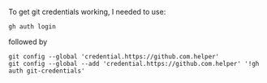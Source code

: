 
To get git credentials working, I needed to use:

    gh auth login

followed by
    
    git config --global 'credential.https://github.com.helper'
    git config --global --add 'credential.https://github.com.helper' '!gh auth git-credentials'

